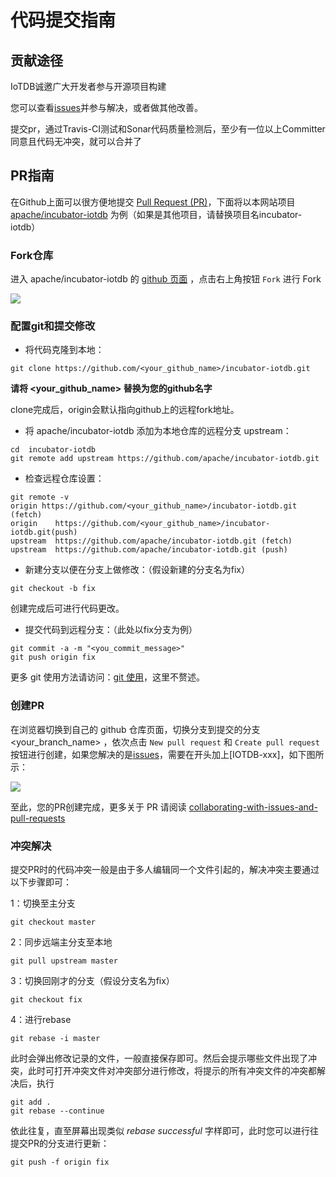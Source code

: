 <!--

    Licensed to the Apache Software Foundation (ASF) under one
    or more contributor license agreements.  See the NOTICE file
    distributed with this work for additional information
    regarding copyright ownership.  The ASF licenses this file
    to you under the Apache License, Version 2.0 (the
    "License"); you may not use this file except in compliance
    with the License.  You may obtain a copy of the License at
    
        http://www.apache.org/licenses/LICENSE-2.0
    
    Unless required by applicable law or agreed to in writing,
    software distributed under the License is distributed on an
    "AS IS" BASIS, WITHOUT WARRANTIES OR CONDITIONS OF ANY
    KIND, either express or implied.  See the License for the
    specific language governing permissions and limitations
    under the License.

-->

# 代码提交指南

## 贡献途径

IoTDB诚邀广大开发者参与开源项目构建

您可以查看[issues](https://issues.apache.org/jira/projects/IOTDB/issues)并参与解决，或者做其他改善。

提交pr，通过Travis-CI测试和Sonar代码质量检测后，至少有一位以上Committer同意且代码无冲突，就可以合并了

## PR指南

在Github上面可以很方便地提交 [Pull Request (PR)](https://help.github.com/articles/about-pull-requests/)，下面将以本网站项目[apache/incubator-iotdb](https://github.com/apache/incubator-iotdb) 为例（如果是其他项目，请替换项目名incubator-iotdb）

### Fork仓库

进入 apache/incubator-iotdb 的 [github 页面](https://github.com/apache/incubator-iotdb) ，点击右上角按钮 `Fork` 进行 Fork

![](https://user-images.githubusercontent.com/37333508/79351839-bd288900-7f6b-11ea-8d12-feb18c35adad.png)

### 配置git和提交修改

- 将代码克隆到本地：

```
git clone https://github.com/<your_github_name>/incubator-iotdb.git
```

**请将 <your_github_name> 替换为您的github名字**

clone完成后，origin会默认指向github上的远程fork地址。

- 将 apache/incubator-iotdb 添加为本地仓库的远程分支 upstream：

```
cd  incubator-iotdb
git remote add upstream https://github.com/apache/incubator-iotdb.git
```

- 检查远程仓库设置：

```
git remote -v
origin https://github.com/<your_github_name>/incubator-iotdb.git (fetch)
origin    https://github.com/<your_github_name>/incubator-iotdb.git(push)
upstream  https://github.com/apache/incubator-iotdb.git (fetch)
upstream  https://github.com/apache/incubator-iotdb.git (push)
```

- 新建分支以便在分支上做修改：（假设新建的分支名为fix）

```
git checkout -b fix
```

创建完成后可进行代码更改。

- 提交代码到远程分支：（此处以fix分支为例）

```
git commit -a -m "<you_commit_message>"
git push origin fix
```

更多 git 使用方法请访问：[git 使用](https://www.atlassian.com/git/tutorials/setting-up-a-repository)，这里不赘述。

### 创建PR

在浏览器切换到自己的 github 仓库页面，切换分支到提交的分支 <your_branch_name> ，依次点击 `New pull request` 和 `Create pull request` 按钮进行创建，如果您解决的是[issues](https://issues.apache.org/jira/projects/IOTDB/issues)，需要在开头加上[IOTDB-xxx]，如下图所示：

![](https://user-images.githubusercontent.com/37333508/79414865-5f815480-7fde-11ea-800c-47c7dbad7648.png)

至此，您的PR创建完成，更多关于 PR 请阅读 [collaborating-with-issues-and-pull-requests](https://help.github.com/categories/collaborating-with-issues-and-pull-requests/)

### 冲突解决

提交PR时的代码冲突一般是由于多人编辑同一个文件引起的，解决冲突主要通过以下步骤即可：

1：切换至主分支

```
git checkout master
```

2：同步远端主分支至本地

```
git pull upstream master
```

3：切换回刚才的分支（假设分支名为fix）

```
git checkout fix
```

4：进行rebase

```
git rebase -i master
```

此时会弹出修改记录的文件，一般直接保存即可。然后会提示哪些文件出现了冲突，此时可打开冲突文件对冲突部分进行修改，将提示的所有冲突文件的冲突都解决后，执行

```
git add .
git rebase --continue
```

依此往复，直至屏幕出现类似 *rebase successful* 字样即可，此时您可以进行往提交PR的分支进行更新：

```
git push -f origin fix
```


